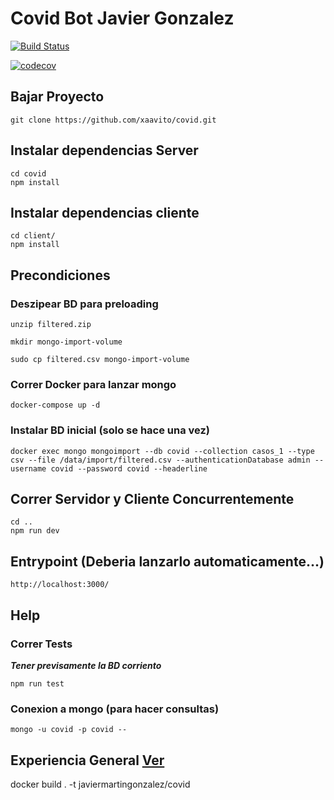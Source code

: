 # Covid Bot Javier Gonzalez

[![Build Status](https://app.travis-ci.com/xaavito/covid.svg?branch=master)](https://app.travis-ci.com/xaavito/covid)

[![codecov](https://codecov.io/gh/xaavito/covid/branch/master/graph/badge.svg?token=TR4VGHH4S0)](https://codecov.io/gh/xaavito/covid)

## Bajar Proyecto
```
git clone https://github.com/xaavito/covid.git
```

## Instalar dependencias Server
```
cd covid
npm install
```

## Instalar dependencias cliente
```
cd client/
npm install
```

## Precondiciones 

### Deszipear BD para preloading

```
unzip filtered.zip

mkdir mongo-import-volume

sudo cp filtered.csv mongo-import-volume
```

### Correr Docker para lanzar mongo
```
docker-compose up -d
```

### Instalar BD inicial (solo se hace una vez)
```
docker exec mongo mongoimport --db covid --collection casos_1 --type csv --file /data/import/filtered.csv --authenticationDatabase admin --username covid --password covid --headerline
```

## Correr Servidor y Cliente Concurrentemente
```
cd ..
npm run dev
```

## Entrypoint (Deberia lanzarlo automaticamente...)
```
http://localhost:3000/
```

## Help

### Correr Tests
***Tener previsamente la BD corriento***
```
npm run test
```

### Conexion a mongo (para hacer consultas)
```
mongo -u covid -p covid --
```

## Experiencia General [Ver](EXPERIENCIA.md)


docker build . -t javiermartingonzalez/covid




